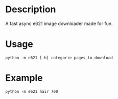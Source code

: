 # Description 

A fast async e621 image downloader made for fun.

# Usage

```
python -m e621 [-h] categorie pages_to_download
```

# Example

```
python -m e621 hair 700
```